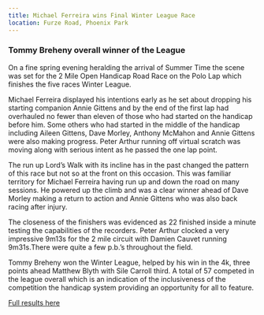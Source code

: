 ```yaml
---
title: Michael Ferreira wins Final Winter League Race
location: Furze Road, Phoenix Park
---
```


### Tommy Breheny overall winner of the League

On a fine spring evening heralding the arrival of Summer Time the scene was
set for the 2 Mile Open Handicap Road Race on the Polo Lap which finishes the
five races Winter League.

Michael Ferreira displayed his intentions early as he set about dropping his
starting companion Annie Gittens and by the end of the first lap had overhauled
no fewer than eleven of those who had started on the handicap before him.
Some others who had started in the middle of the handicap including Aileen
Gittens, Dave Morley, Anthony McMahon and Annie Gittens were also making
progress. Peter Arthur running off virtual scratch was moving along with
serious intent as he passed the one lap point.

The run up Lord’s Walk with its incline has in the past changed the pattern of
this race but not so at the front on this occasion. This was familiar territory for
Michael Ferreira having run up and down the road on many sessions. He
powered up the climb and was a clear winner ahead of Dave Morley making a
return to action and Annie Gittens who was also back racing after injury.

The closeness of the finishers was evidenced as 22 finished inside a minute
testing the capabilities of the recorders. Peter Arthur clocked a very impressive
9m13s for the 2 mile circuit with Damien Cauvet running 9m31s.There were
quite a few p.b.’s throughout the field.

Tommy Breheny won the Winter League, helped by his win in the 4k, three
points ahead Matthew Blyth with Sile Carroll third. A total of 57 competed in
the league overall which is an indication of the inclusiveness of the competition
the handicap system providing an opportunity for all to feature.

<a href="/races/2017-03-28-lvac-2-mile/">Full results here</a>
